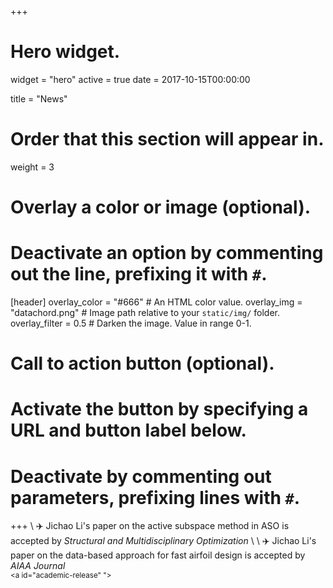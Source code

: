 +++
# Hero widget.
widget = "hero"
active = true
date = 2017-10-15T00:00:00

title = "News"

# Order that this section will appear in.
weight = 3

# Overlay a color or image (optional).
#   Deactivate an option by commenting out the line, prefixing it with `#`.
[header]
  overlay_color = "#666"  # An HTML color value.
  overlay_img = "datachord.png"  # Image path relative to your `static/img/` folder.
  overlay_filter = 0.5  # Darken the image. Value in range 0-1.

# Call to action button (optional).
#   Activate the button by specifying a URL and button label below.
#   Deactivate by commenting out parameters, prefixing lines with `#`.
+++
\\
:airplane:  Jichao Li's paper on the active subspace method in ASO is accepted by *Structural and Multidisciplinary Optimization* \\
\\
:airplane:  Jichao Li's paper on the data-based approach for fast airfoil design is accepted by *AIAA Journal*
<br>
<small><a id="academic-release" "></a></small>
<br><br>
<iframe style="display: inline-block;"  scrolling="0" width="160px" height="30px" frameborder="0"></iframe>
<iframe style="display: inline-block;"  scrolling="0" width="158px" height="30px" frameborder="0"></iframe>

